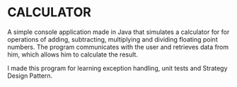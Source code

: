 # CALCULATOR


A simple console application made in Java that simulates a calculator for for operations of adding, subtracting, multiplying and dividing floating point numbers.
The program communicates with the user and retrieves data from him, which allows him to calculate the result.

I made this program for learning exception handling, unit tests and Strategy Design Pattern.

